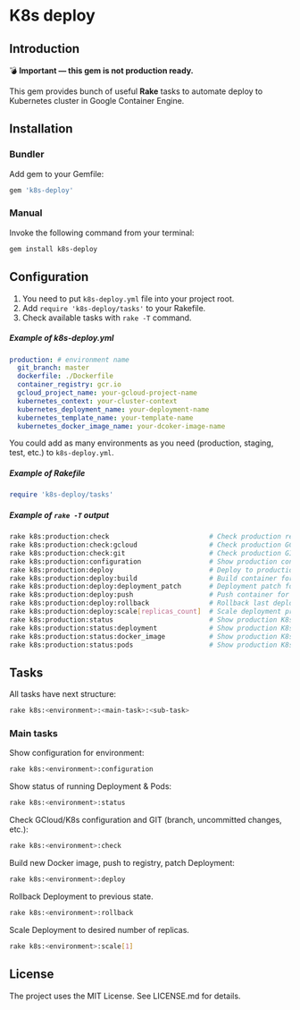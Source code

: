 K8s deploy
=============

Introduction
------------

:bomb: **Important — this gem is not production ready.**

This gem provides bunch of useful **Rake** tasks to automate deploy to Kubernetes cluster in Google Container Engine.

Installation
------------

### Bundler

Add gem to your Gemfile:

```ruby
gem 'k8s-deploy'
```

### Manual

Invoke the following command from your terminal:

```bash
gem install k8s-deploy
```

Configuration
-------------

1. You need to put `k8s-deploy.yml` file into your project root.
2. Add `require 'k8s-deploy/tasks'` to your Rakefile.
3. Check available tasks with `rake -T` command.

##### Example of k8s-deploy.yml

```yml
production: # environment name
  git_branch: master
  dockerfile: ./Dockerfile
  container_registry: gcr.io
  gcloud_project_name: your-gcloud-project-name
  kubernetes_context: your-cluster-context
  kubernetes_deployment_name: your-deployment-name
  kubernetes_template_name: your-template-name
  kubernetes_docker_image_name: your-dcoker-image-name
```

You could add as many environments as you need (production, staging, test, etc.) to `k8s-deploy.yml`.

##### Example of Rakefile

```ruby
require 'k8s-deploy/tasks'
```

##### Example of `rake -T` output

```bash
rake k8s:production:check                         # Check production ready for deploy
rake k8s:production:check:gcloud                  # Check production GCloud
rake k8s:production:check:git                     # Check production GIT
rake k8s:production:configuration                 # Show production configuration
rake k8s:production:deploy                        # Deploy to production
rake k8s:production:deploy:build                  # Build container for production
rake k8s:production:deploy:deployment_patch       # Deployment patch for production
rake k8s:production:deploy:push                   # Push container for production
rake k8s:production:deploy:rollback               # Rollback last deployment to production
rake k8s:production:deploy:scale[replicas_count]  # Scale deployment production
rake k8s:production:status                        # Show production K8s status
rake k8s:production:status:deployment             # Show production K8s Deployment status
rake k8s:production:status:docker_image           # Show production K8s Deployment status
rake k8s:production:status:pods                   # Show production K8s Pods status
```

Tasks
-------------

All tasks have next structure:

```bash
rake k8s:<environment>:<main-task>:<sub-task>
```

### Main tasks

Show configuration for environment:
```bash
rake k8s:<environment>:configuration
```

Show status of running Deployment & Pods:
```bash
rake k8s:<environment>:status
```

Check GCloud/K8s configuration and GIT (branch, uncommitted changes, etc.):
```bash
rake k8s:<environment>:check
```

Build new Docker image, push to registry, patch Deployment:
```bash
rake k8s:<environment>:deploy
```

Rollback Deployment to previous state.
```bash
rake k8s:<environment>:rollback
```

Scale Deployment to desired number of replicas.
```bash
rake k8s:<environment>:scale[1]
```

License
-------

The project uses the MIT License. See LICENSE.md for details.
